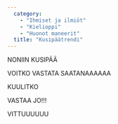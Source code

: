 ```yaml
---
  category: 
    - "Ihmiset ja ilmiöt"
    - "Kielioppi"
    - "Huonot maneerit"
  title: "Kusipäätrendi"
---
```

NONIIN KUSIPÄÄ

VOITKO VASTATA SAATANAAAAAA

KUULITKO

VASTAA JO!!!

VITTUUUUUU